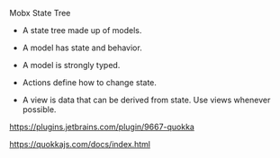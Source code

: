 Mobx State Tree

- A state tree made up of models.

- A model has state and behavior.

- A model is strongly typed.

- Actions define how to change state.

- A view is data that can be derived from state. Use views whenever possible.


https://plugins.jetbrains.com/plugin/9667-quokka

https://quokkajs.com/docs/index.html